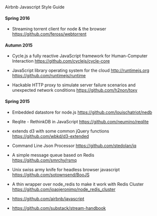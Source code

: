 
Airbnb Javascript Style Guide

#### Spring 2016

* Streaming torrent client for node & the browser
https://github.com/feross/webtorrent

#### Autumn 2015

* Cycle.js a fully reactive JavaScript framework for Human-Computer Interaction
https://github.com/cyclejs/cycle-core

* JavaScript library operating system for the cloud http://runtimejs.org
https://github.com/runtimejs/runtime

* Hackable HTTP proxy to simulate server failure scenarios and unexpected network conditions
https://github.com/h2non/toxy

#### Spring 2015

* Embedded datastore for node.js
https://github.com/louischatriot/nedb

* Reqlite - RethinkDB in JavaScript
https://github.com/neumino/reqlite

* extends d3 with some common jQuery functions
https://github.com/wbkd/d3-extended

* Command Line Json Processor
https://github.com/stedolan/jq

* A simple message queue based on Redis
https://github.com/smrchy/rsmq

* Unix swiss army knife for headless browser javascript
https://github.com/sotownsend/BooJS

* A thin wrapper over node_redis to make it work with Redis Cluster
https://github.com/joaojeronimo/node_redis_cluster

* https://github.com/airbnb/javascript

* https://github.com/substack/stream-handbook
